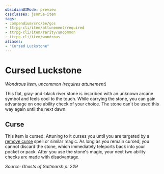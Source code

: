 ```yaml
---
obsidianUIMode: preview
cssclasses: json5e-item
tags:
- compendium/src/5e/gos
- ttrpg-cli/item/attunement/required
- ttrpg-cli/item/rarity/uncommon
- ttrpg-cli/item/wondrous
aliases: 
- "Cursed Luckstone"
---
```

# Cursed Luckstone
*Wondrous Item, uncommon (requires attunement)*  


This flat, gray-and-black river stone is inscribed with an unknown arcane symbol and feels cool to the touch. While carrying the stone, you can gain advantage on one ability check of your choice. The stone can't be used this way again until the next dawn.

## Curse

This item is cursed. Attuning to it curses you until you are targeted by a [remove curse](compendium/spells/remove-curse.md) spell or similar magic. As long as you remain cursed, you cannot discard the stone, which immediately teleports back into your pocket or pack. After you use the stone's magic, your next two ability checks are made with disadvantage.

*Source: Ghosts of Saltmarsh p. 229*